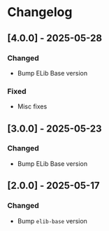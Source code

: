 
# Changelog


## [4.0.0] - 2025-05-28

### Changed

- Bump ELib Base version

### Fixed

- Misc fixes



## [3.0.0] - 2025-05-23

### Changed

- Bump ELib Base version


## [2.0.0] - 2025-05-17

### Changed

- Bump `elib-base` version
